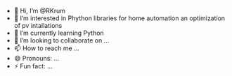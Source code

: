 - 👋 Hi, I’m @RKrum
- 👀 I’m interested in Phython libraries for home automation an optimization of pv intallations
- 🌱 I’m currently learning Python
- 💞️ I’m looking to collaborate on ...
- 📫 How to reach me ...
- 😄 Pronouns: ...
- ⚡ Fun fact: ...

<!---
RKrum/RKrum is a ✨ special ✨ repository because its `README.md` (this file) appears on your GitHub profile.
You can click the Preview link to take a look at your changes.
--->
